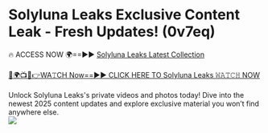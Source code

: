 # Solyluna Leaks Exclusive Content Leak - Fresh Updates! (0v7eq)

🔥 ACCESS NOW 🌍==►► <a href="https://tinyurl.com/kvy9nzfs" rel="nofollow">Solyluna Leaks Latest Collection</a>
<br><br>
[🔴🌍📺📱👉WA𝚃CH Now==►► CLICK HERE TO Solyluna Leaks 𝚆𝙰𝚃𝙲𝙷 NOW](https://tinyurl.com/kvy9nzfs)
<br><br>
Unlock Solyluna Leaks's private videos and photos today! Dive into the newest 2025 content updates and explore exclusive material you won’t find anywhere else.
<br>
<a href="https://tinyurl.com/kvy9nzfs" rel="nofollow" data-target="animated-image.originalLink"><img src="https://camo.githubusercontent.com/8a4f000d20f83aca3bf7ec5f350d767afa0574a8a352519fd8cfa583a6f93a33/68747470733a2f2f692e696d6775722e636f6d2f644a486b345a712e676966" data-canonical-src="https://i.imgur.com/dJHk4Zq.gif" style="max-width: 100%; display: inline-block;" data-target="animated-image.originalImage"></a>
<br>
